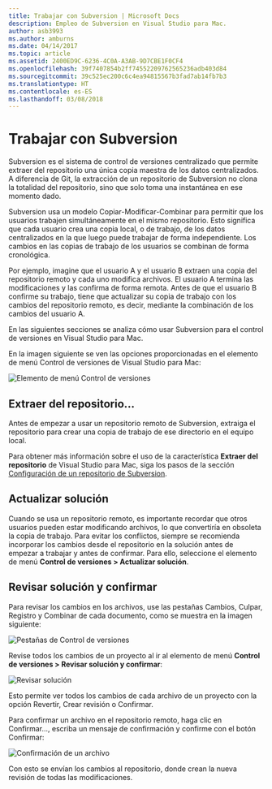 ```yaml
---
title: Trabajar con Subversion | Microsoft Docs
description: Empleo de Subversion en Visual Studio para Mac.
author: asb3993
ms.author: amburns
ms.date: 04/14/2017
ms.topic: article
ms.assetid: 2400ED9C-6236-4C0A-A3AB-9D7CBE1F0CF4
ms.openlocfilehash: 39f7407854b2ff74552209762565236adb403d84
ms.sourcegitcommit: 39c525ec200c6c4ea94815567b3fad7ab14fb7b3
ms.translationtype: HT
ms.contentlocale: es-ES
ms.lasthandoff: 03/08/2018
---
```

# <a name="working-with-subversion"></a>Trabajar con Subversion

Subversion es el sistema de control de versiones centralizado que permite extraer del repositorio una única copia maestra de los datos centralizados. A diferencia de Git, la extracción de un repositorio de Subversion no clona la totalidad del repositorio, sino que solo toma una instantánea en ese momento dado.

Subversion usa un modelo Copiar-Modificar-Combinar para permitir que los usuarios trabajen simultáneamente en el mismo repositorio. Esto significa que cada usuario crea una copia local, o de trabajo, de los datos centralizados en la que luego puede trabajar de forma independiente. Los cambios en las copias de trabajo de los usuarios se combinan de forma cronológica.

Por ejemplo, imagine que el usuario A y el usuario B extraen una copia del repositorio remoto y cada uno modifica archivos. El usuario A termina las modificaciones y las confirma de forma remota. Antes de que el usuario B confirme su trabajo, tiene que actualizar su copia de trabajo con los cambios del repositorio remoto, es decir, mediante la combinación de los cambios del usuario A.

En las siguientes secciones se analiza cómo usar Subversion para el control de versiones en Visual Studio para Mac.

En la imagen siguiente se ven las opciones proporcionadas en el elemento de menú Control de versiones de Visual Studio para Mac:

![Elemento de menú Control de versiones](media/version-control-svnVersionControlMenu.png)

## <a name="checkout"></a>Extraer del repositorio...

Antes de empezar a usar un repositorio remoto de Subversion, extraiga el repositorio para crear una copia de trabajo de ese directorio en el equipo local.

Para obtener más información sobre el uso de la característica **Extraer del repositorio** de Visual Studio para Mac, siga los pasos de la sección [Configuración de un repositorio de Subversion](~/set-up-subversion-repository.md).

## <a name="update-solution"></a>Actualizar solución

Cuando se usa un repositorio remoto, es importante recordar que otros usuarios pueden estar modificando archivos, lo que convertiría en obsoleta la copia de trabajo. Para evitar los conflictos, siempre se recomienda incorporar los cambios desde el repositorio en la solución antes de empezar a trabajar y antes de confirmar. Para ello, seleccione el elemento de menú **Control de versiones > Actualizar solución**.

## <a name="review-solution-and-commit"></a>Revisar solución y confirmar

Para revisar los cambios en los archivos, use las pestañas Cambios, Culpar, Registro y Combinar de cada documento, como se muestra en la imagen siguiente:

![Pestañas de Control de versiones](media/version-control-vcTabs.png)

Revise todos los cambios de un proyecto al ir al elemento de menú **Control de versiones > Revisar solución y confirmar**:

![Revisar solución](media/version-control-vcStatus.png)

Esto permite ver todos los cambios de cada archivo de un proyecto con la opción Revertir, Crear revisión o Confirmar.

Para confirmar un archivo en el repositorio remoto, haga clic en Confirmar..., escriba un mensaje de confirmación y confirme con el botón Confirmar:


![Confirmación de un archivo](media/version-control-svnCommit.png)

Con esto se envían los cambios al repositorio, donde crean la nueva revisión de todas las modificaciones.
